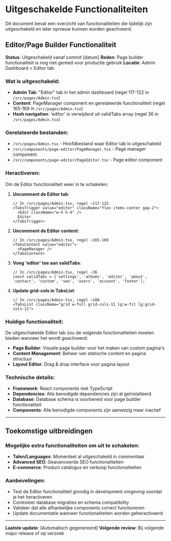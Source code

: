 # Uitgeschakelde Functionaliteiten

Dit document bevat een overzicht van functionaliteiten die tijdelijk zijn uitgeschakeld en later opnieuw kunnen worden geactiveerd.

## Editor/Page Builder Functionaliteit

**Status**: Uitgeschakeld vanaf commit [datum]
**Reden**: Page builder functionaliteit is nog niet gereed voor productie gebruik
**Locatie**: Admin Dashboard > Editor tab

### Wat is uitgeschakeld:
- **Admin Tab**: "Editor" tab in het admin dashboard (regel 117-122 in `/src/pages/Admin.tsx`)
- **Content**: PageManager component en gerelateerde functionaliteit (regel 165-169 in `/src/pages/Admin.tsx`)
- **Hash navigation**: 'editor' is verwijderd uit validTabs array (regel 36 in `/src/pages/Admin.tsx`)

### Gerelateerde bestanden:
- `/src/pages/Admin.tsx` - Hoofdbestand waar Editor tab is uitgeschakeld
- `/src/components/page-editor/PageManager.tsx` - Page manager component
- `/src/components/page-editor/PageEditor.tsx` - Page editor component

### Heractiveren:
Om de Editor functionaliteit weer in te schakelen:

1. **Uncomment de Editor tab**:
   ```tsx
   // In /src/pages/Admin.tsx, regel ~117-122
   <TabsTrigger value="editor" className="flex items-center gap-2">
     <Edit className="w-4 h-4" />
     Editor
   </TabsTrigger>
   ```

2. **Uncomment de Editor content**:
   ```tsx
   // In /src/pages/Admin.tsx, regel ~165-169
   <TabsContent value="editor">
     <PageManager />
   </TabsContent>
   ```

3. **Voeg 'editor' toe aan validTabs**:
   ```tsx
   // In /src/pages/Admin.tsx, regel ~36
   const validTabs = ['settings', 'albums', 'editor', 'about', 'contact', 'custom', 'seo', 'users', 'account', 'footer'];
   ```

4. **Update grid-cols in TabsList**:
   ```tsx
   // In /src/pages/Admin.tsx, regel ~108
   <TabsList className="grid w-full grid-cols-11 lg:w-fit lg:grid-cols-11">
   ```

### Huidige functionaliteit:
De uitgeschakelde Editor tab zou de volgende functionaliteiten moeten bieden wanneer het wordt geactiveerd:
- **Page Builder**: Visuele page builder voor het maken van custom pagina's
- **Content Management**: Beheer van statische content en pagina structuur
- **Layout Editor**: Drag & drop interface voor pagina layout

### Technische details:
- **Framework**: React components met TypeScript
- **Dependencies**: Alle benodigde dependencies zijn al geïnstalleerd
- **Database**: Database schema is voorbereid voor page builder functionaliteit
- **Components**: Alle benodigde components zijn aanwezig maar inactief

---

## Toekomstige uitbreidingen

### Mogelijke extra functionaliteiten om uit te schakelen:
- **Talen/Languages**: Momenteel al uitgeschakeld in commentaar
- **Advanced SEO**: Geavanceerde SEO functionaliteiten
- **E-commerce**: Product catalogus en verkoop functionaliteiten

### Aanbevelingen:
- Test de Editor functionaliteit grondig in development omgeving voordat je het heractiveren
- Controleer database migraties en schema compatibility
- Valideer dat alle afhankelijke components correct functioneren
- Update documentatie wanneer functionaliteiten worden geheractiveerd

---

**Laatste update**: [Automatisch gegenereerd]
**Volgende review**: Bij volgende major release of op verzoek